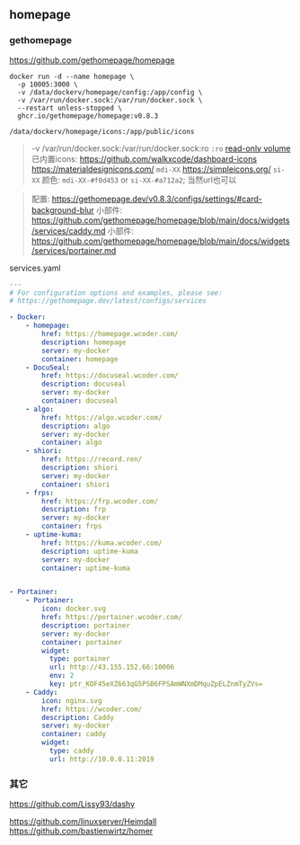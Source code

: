 ## homepage

### gethomepage
https://github.com/gethomepage/homepage

```
docker run -d --name homepage \
  -p 10005:3000 \
  -v /data/dockerv/homepage/config:/app/config \
  -v /var/run/docker.sock:/var/run/docker.sock \
  --restart unless-stopped \
  ghcr.io/gethomepage/homepage:v0.8.3
```

```
/data/dockerv/homepage/icons:/app/public/icons
```

> -v /var/run/docker.sock:/var/run/docker.sock:ro  `:ro` [read-only volume](https://docs.docker.com/storage/volumes/#use-a-read-only-volume)
> 已内置icons: https://github.com/walkxcode/dashboard-icons
https://materialdesignicons.com/ `mdi-XX`
https://simpleicons.org/ `si-XX`
颜色: `mdi-XX-#f0d453` or `si-XX-#a712a2`; 当然url也可以

> 配置: https://gethomepage.dev/v0.8.3/configs/settings/#card-background-blur
> 小部件: https://github.com/gethomepage/homepage/blob/main/docs/widgets/services/caddy.md
> 小部件: https://github.com/gethomepage/homepage/blob/main/docs/widgets/services/portainer.md

services.yaml
```yaml
---
# For configuration options and examples, please see:
# https://gethomepage.dev/latest/configs/services

- Docker:
    - homepage:
        href: https://homepage.wcoder.com/
        description: homepage
        server: my-docker
        container: homepage
    - DocuSeal:
        href: https://docuseal.wcoder.com/
        description: docuseal
        server: my-docker
        container: docuseal
    - algo:
        href: https://algo.wcoder.com/
        description: algo
        server: my-docker
        container: algo
    - shiori:
        href: https://record.ren/
        description: shiori
        server: my-docker
        container: shiori
    - frps:
        href: https://frp.wcoder.com/
        description: frp
        server: my-docker
        container: frps
    - uptime-kuma:
        href: https://kuma.wcoder.com/
        description: uptime-kuma
        server: my-docker
        container: uptime-kuma


- Portainer:
    - Portainer:
        icon: docker.svg
        href: https://portainer.wcoder.com/
        description: portainer
        server: my-docker
        container: portainer
        widget:
          type: portainer
          url: http://43.155.152.66:10006
          env: 2
          key: ptr_KOF45eXZ663qG5PSB6FPSAmWNXmDMquZpELZnmTyZVs=
    - Caddy:
        icon: nginx.svg
        href: https://wcoder.com/
        description: Caddy
        server: my-docker
        container: caddy
        widget:
          type: caddy
          url: http://10.0.0.11:2019


```

### 其它
https://github.com/Lissy93/dashy

https://github.com/linuxserver/Heimdall
https://github.com/bastienwirtz/homer
